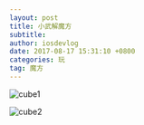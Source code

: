 ```yaml
---
layout: post
title: 小武解魔方
subtitle: 
author: iosdevlog
date: 2017-08-17 15:31:10 +0800
categories: 玩
tag: 魔方
---
```


![cube1](https://firebasestorage.googleapis.com/v0/b/growth15-a8c59.appspot.com/o/2017%2F08%2F17%2Fcube1.jpg?alt=media&token=3ed6b625-793b-4c62-a886-d596c7a25b79)

![cube2](https://firebasestorage.googleapis.com/v0/b/growth15-a8c59.appspot.com/o/2017%2F08%2F17%2Fcube2.jpg?alt=media&token=db633681-f592-4a66-87e2-7d90b663787e)
